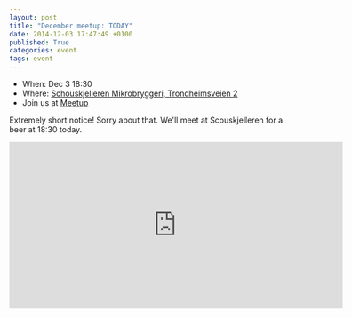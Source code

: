 ```yaml
---
layout: post
title: "December meetup: TODAY"
date: 2014-12-03 17:47:49 +0100
published: True
categories: event
tags: event
---
```


* When: Dec 3 18:30
* Where: [Schouskjelleren Mikrobryggeri, Trondheimsveien 2](https://maps.google.com/maps?f=q&hl=en&q=Trondheimsveien+2%2C+Oslo%2C+no)
* Join us at [Meetup](https://www.meetup.com/Oslo-pm/events/219043366/)

Extremely short notice! Sorry about that. We&#39;ll meet at Scouskjelleren for a beer at 18:30 today.

<iframe class="google-maps" src="https://www.google.com/maps/embed/v1/place?q=q=Trondheimsveien+2%2C+Oslo%2C+no&key=AIzaSyASIjsQVcDWLnkdszZ-yw13Qcs-iFk8Q4Y" width="600" height="300" frameborder="0" allowfullscreen></iframe>
